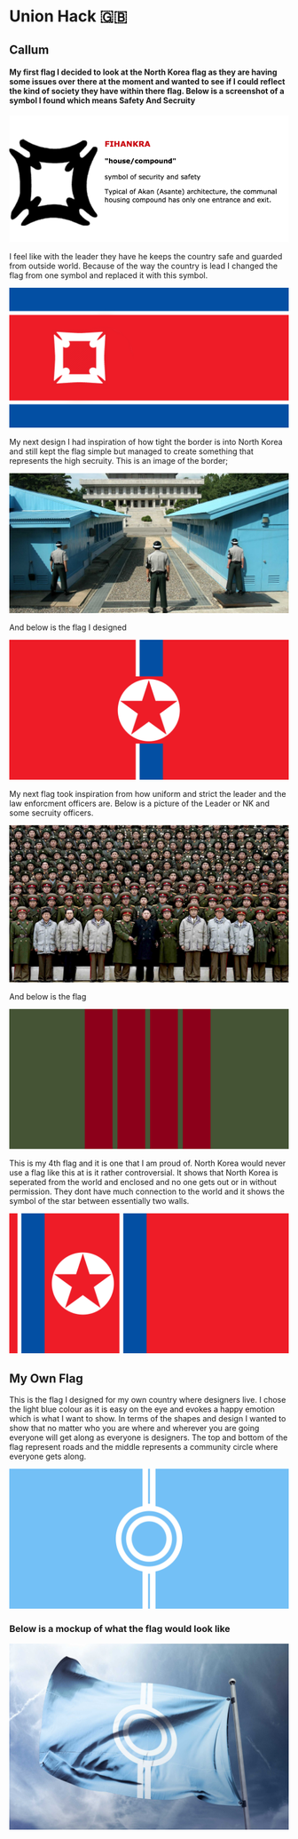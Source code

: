 # Union Hack :gb:

## Callum

#### My first flag I decided to look at the North Korea flag as they are having some issues over there at the moment and wanted to see if I could reflect the kind of society they have within there flag. Below is a screenshot of a symbol I found which means Safety And Secruity

![alt text](Photos/screenshot.png)

I feel like with the leader they have he keeps the country safe and guarded from outside world. Because of the way the country is lead I changed the flag from one symbol and replaced it with this symbol.

![Flag 1](Photos/callumflag1.jpg)


My next design I had inspiration of how tight the border is into North Korea and still kept the flag simple but managed to create something that represents the high secruity. This is an image of the border;

![Border](Photos/border.jpg)

And below is the flag I designed

![Flag 3](Photos/callumflag3.jpg)

My next flag took inspiration from how uniform and strict the leader and the law enforcment officers are. Below is a picture of the Leader or NK and some secruity officers.

![Order](Photos/order.jpg)

And below is the flag

![Flag 3](Photos/callumflag2.jpg)

This is my 4th flag and it is one that I am proud of. North Korea would never use a flag like this at is it rather controversial. It shows that North Korea is seperated from the world and enclosed and no one gets out or in without permission. They dont have much connection to the world and it shows the symbol of the star between essentially two walls.

![Flag 4](Photos/callumflag4.jpg)


## My Own Flag

This is the flag I designed for my own country where designers live. I chose the light blue colour as it is easy on the eye and evokes a happy emotion which is what I want to show. In terms of the shapes and design I wanted to show that no matter who you are where and wherever you are going everyone will get along as everyone is designers. The top and bottom of the flag represent roads and the middle represents a community circle where everyone gets along.

![Flag 5](Photos/country.jpg)

### Below is a mockup of what the flag would look like

![Flag 5](Photos/mock.jpg)


